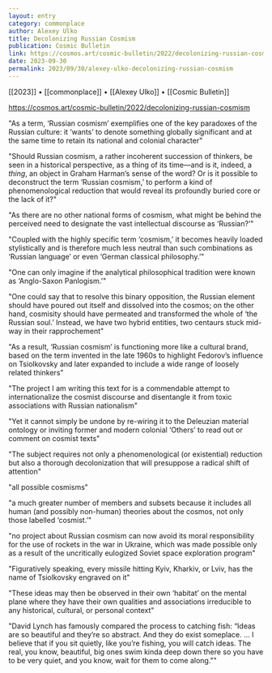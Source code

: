 ```yaml
---
layout: entry
category: commonplace
author: Alexey Ulko
title: Decolonizing Russian Cosmism
publication: Cosmic Bulletin
link: https://cosmos.art/cosmic-bulletin/2022/decolonizing-russian-cosmism
date: 2023-09-30
permalink: 2023/09/30/alexey-ulko-decolonizing-russian-cosmism
---
```


[[2023]] • [[commonplace]] • [[Alexey Ulko]] • [[Cosmic Bulletin]]

https://cosmos.art/cosmic-bulletin/2022/decolonizing-russian-cosmism

"As a term, ‘Russian cosmism’ exemplifies one of the key paradoxes of the Russian culture: it ‘wants’ to denote something globally significant and at the same time to retain its national and colonial character"

"Should Russian cosmism, a rather incoherent succession of thinkers, be seen in a historical perspective, as a thing of its time—and is it, indeed, a *thing*, an object in Graham Harman’s sense of the word? Or is it possible to deconstruct the term ‘Russian cosmism,’ to perform a kind of phenomenological reduction that would reveal its profoundly buried core or the lack of it?"

"As there are no other national forms of cosmism, what might be behind the perceived need to designate the vast intellectual discourse as ‘Russian?’"

"Coupled with the highly specific term ‘cosmism,’ it becomes heavily loaded stylistically and is therefore much less neutral than such combinations as ‘Russian language’ or even ‘German classical philosophy.’"

"One can only imagine if the analytical philosophical tradition were known as ‘Anglo-Saxon Panlogism.’"

"One could say that to resolve this binary opposition, the Russian element should have poured out itself and dissolved into the cosmos; on the other hand, cosmisity should have permeated and transformed the whole of ‘the Russian soul.’ Instead, we have two hybrid entities, two centaurs stuck mid-way in their rapprochement"

"As a result, ‘Russian cosmism’ is functioning more like a cultural brand, based on the term invented in the late 1960s to highlight Fedorov’s influence on Tsiolkovsky and later expanded to include a wide range of loosely related thinkers"

"The project I am writing this text for is a commendable attempt to internationalize the cosmist discourse and disentangle it from toxic associations with Russian nationalism"

"Yet it cannot simply be undone by re-wiring it to the Deleuzian material ontology or inviting former and modern colonial ‘Others’ to read out or comment on cosmist texts"

"The subject requires not only a phenomenological (or existential) reduction but also a thorough decolonization that will presuppose a radical shift of attention"

"all possible cosmisms"

"a much greater number of members and subsets because it includes all human (and possibly non-human) theories about the cosmos, not only those labelled ‘cosmist.’"

"no project about Russian cosmism can now avoid its moral responsibility for the use of rockets in the war in Ukraine, which was made possible only as a result of the uncritically eulogized Soviet space exploration program"

"Figuratively speaking, every missile hitting Kyiv, Kharkiv, or Lviv, has the name of Tsiolkovsky engraved on it"

"These ideas may then be observed in their own ‘habitat’ on the mental plane where they have their own qualities and associations irreducible to any historical, cultural, or personal context"

"David Lynch has famously compared the process to catching fish: “Ideas are so beautiful and they’re so abstract. And they do exist someplace. … I believe that if you sit quietly, like you’re fishing, you will catch ideas. The real, you know, beautiful, big ones swim kinda deep down there so you have to be very quiet, and you know, wait for them to come along.""
